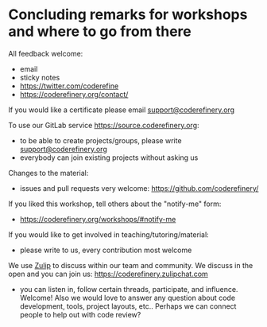 

# Concluding remarks for workshops and where to go from there

All feedback welcome:
  - email
  - sticky notes
  - https://twitter.com/coderefine
  - https://coderefinery.org/contact/

If you would like a certificate please email support@coderefinery.org

To use our GitLab service https://source.coderefinery.org:
  - to be able to create projects/groups, please write support@coderefinery.org
  - everybody can join existing projects without asking us

Changes to the material:
  - issues and pull requests very welcome: https://github.com/coderefinery/

If you liked this workshop, tell others about the "notify-me" form:
  - https://coderefinery.org/workshops/#notify-me

If you would like to get involved in teaching/tutoring/material:
  - please write to us, every contribution most welcome

We use [Zulip](https://zulipchat.com) to discuss within our team and community.
We discuss in the open and you can join us: https://coderefinery.zulipchat.com
- you can listen in, follow certain threads, participate, and influence.
Welcome!  Also we would love to answer any question about code development,
tools, project layouts, etc.. Perhaps we can connect people to help out with code
review?
